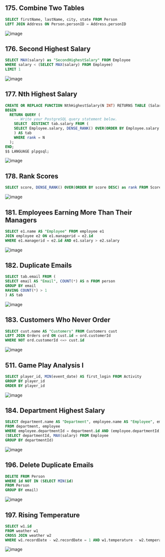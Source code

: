 ## 175. Combine Two Tables

```sql
SELECT firstName, lastName, city, state FROM Person
LEFT JOIN Address ON Person.personID = Address.personID
```

![image](https://github.com/Custodi4n/SQL_Practice/assets/113520737/bb8b69ba-76e2-4d03-834f-3eff6bdd9098)


## 176. Second Highest Salary

```sql
SELECT MAX(salary) as "SecondHighestSalary" FROM Employee
WHERE salary < (SELECT MAX(salary) FROM Employee)
LIMIT 1
```

![image](https://github.com/Custodi4n/SQL_Practice/assets/113520737/792b350e-1650-4937-addd-81d468da669a)


## 177. Nth Highest Salary

```sql
CREATE OR REPLACE FUNCTION NthHighestSalary(N INT) RETURNS TABLE (Salary INT) AS $$
BEGIN
  RETURN QUERY (
    -- Write your PostgreSQL query statement below.
    SELECT  DISTINCT tab.salary FROM (
    SELECT Employee.salary, DENSE_RANK() OVER(ORDER BY Employee.salary DESC) AS rank FROM Employee
    ) AS tab
    WHERE rank = N
  );
END;
$$ LANGUAGE plpgsql;
```

![image](https://github.com/Custodi4n/SQL_Practice/assets/113520737/58218627-b8ee-4310-be76-621b57c5aa8d)


## 178. Rank Scores

```sql
SELECT score, DENSE_RANK() OVER(ORDER BY score DESC) as rank FROM Scores
```

![image](https://github.com/Custodi4n/SQL_Practice/assets/113520737/6da5ed7a-d972-4edd-b38a-fbae5c402c24)


## 181. Employees Earning More Than Their Managers

```sql
SELECT e1.name AS "Employee" FROM employee e1 
JOIN employee e2 ON e1.managerid = e2.id
WHERE e1.managerid = e2.id AND e1.salary > e2.salary
```
![image](https://github.com/Custodi4n/SQL_Practice/assets/113520737/4c29a73b-5d52-4ace-9943-adef5bd6adae)


## 182. Duplicate Emails

```sql
SELECT tab.email FROM (
SELECT email AS "Email", COUNT(*) AS n FROM person
GROUP BY email
HAVING COUNT(*) > 1
) AS tab
```

![image](https://github.com/Custodi4n/SQL_Practice/assets/113520737/f89537d9-3230-4e51-92c2-62c10bd454b0)


## 183. Customers Who Never Order

```sql
SELECT cust.name AS "Customers" FROM Customers cust
LEFT JOIN Orders ord ON cust.id = ord.customerId
WHERE NOT ord.customerId <=> cust.id
```

![image](https://github.com/Custodi4n/SQL_Practice/assets/113520737/30af6b7c-7ee7-4ee5-9a34-ef0abe2d11d5)


## 511. Game Play Analysis I

```sql
SELECT player_id, MIN(event_date) AS first_login FROM Activity
GROUP BY player_id
ORDER BY player_id
```

![image](https://github.com/Custodi4n/SQL_Practice/assets/113520737/fca118da-90ec-4b0d-bb74-a2e673eada7b)


## 184. Department Highest Salary

```sql
SELECT department.name AS "Department", employee.name AS "Employee", employee.salary AS "Salary" 
FROM department, employee
WHERE employee.departmentId = department.id AND (employee.departmentId, salary) IN
(SELECT departmentId, MAX(salary) FROM Employee
GROUP BY departmentId)
```

![image](https://github.com/Custodi4n/SQL_Practice/assets/113520737/806079ba-16c2-429e-a220-96bc7c0713f9)


## 196. Delete Duplicate Emails

```sql
DELETE FROM Person
WHERE id NOT IN (SELECT MIN(id)
FROM Person
GROUP BY email)
```

![image](https://github.com/Custodi4n/SQL_Practice/assets/113520737/3e1e96d5-dc66-4855-b6b5-556767d1367a)


## 197. Rising Temperature

```sql
SELECT w1.id
FROM weather w1
CROSS JOIN weather w2
WHERE w1.recordDate - w2.recordDate = 1 AND w1.temperature - w2.temperature > 0
```

![image](https://github.com/Custodi4n/SQL_Practice/assets/113520737/be312231-765c-4d42-935b-993eef074852)
